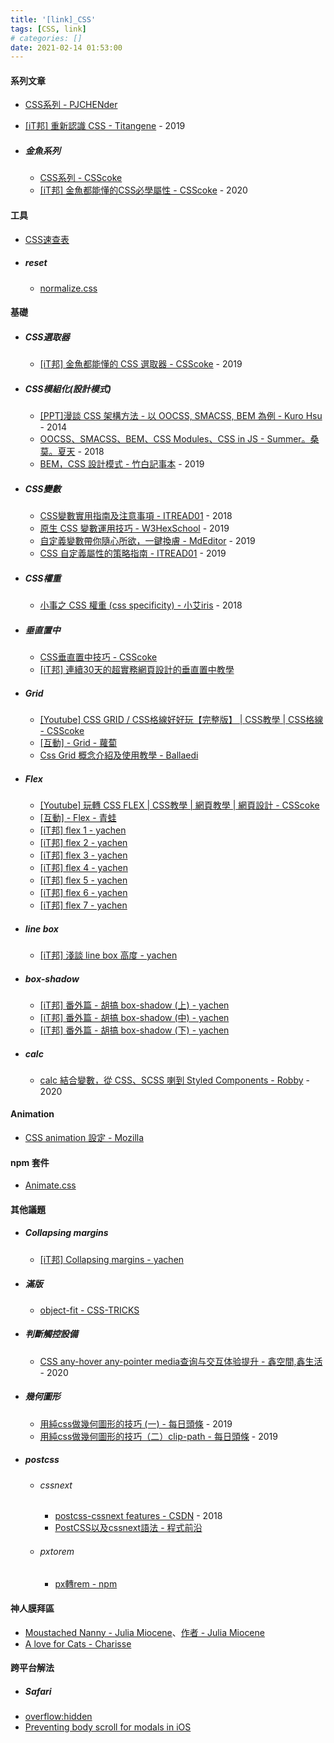 ```yaml
---
title: '[link]_CSS'
tags: [CSS, link]
# categories: []
date: 2021-02-14 01:53:00
---
```


#### 系列文章
  - [CSS系列 - PJCHENder](https://pjchender.blogspot.com/search/label/CSS)
  - [[iT邦] 重新認識 CSS - Titangene](https://ithelp.ithome.com.tw/users/20117586/ironman/2617) - 2019
  
  - ##### 金魚系列
    - [CSS系列 - CSScoke](http://csscoke.com/)
    - [[iT邦] 金魚都能懂的CSS必學屬性 - CSScoke](https://ithelp.ithome.com.tw/users/20112550/ironman/3803) - 2020

<!-- more -->

#### 工具
  - [CSS速查表](https://code.ciaoca.com/style/css-cheat-sheet/)
  - ##### reset
    - [normalize.css](https://github.com/necolas/normalize.css)

#### 基礎
  - ##### CSS選取器
    - [[iT邦] 金魚都能懂的 CSS 選取器 - CSScoke](https://ithelp.ithome.com.tw/users/20112550/ironman/2799) - 2019
  - ##### CSS模組化(設計模式)
    - [[PPT]漫談 CSS 架構方法 - 以 OOCSS, SMACSS, BEM 為例 - Kuro Hsu](https://www.slideshare.net/kurotanshi/css-oocss-smacss-bem) - 2014
    - [OOCSS、SMACSS、BEM、CSS Modules、CSS in JS - Summer。桑莫。夏天](https://cythilya.github.io/2018/06/05/css-methodologies/) - 2018
    - [BEM，CSS 設計模式 - 竹白記事本](https://chupainotebook.blogspot.com/2019/05/bemcss.html?m=1) - 2019
  - ##### CSS變數
    - [CSS變數實用指南及注意事項 - ITREAD01](https://www.itread01.com/content/1541942662.html) - 2018
    - [原生 CSS 變數運用技巧 - W3HexSchool](https://w3c.hexschool.com/blog/21985acb) - 2019
    - [自定義變數帶你隨心所欲，一鍵換膚 - MdEditor](https://www.mdeditor.tw/pl/2AUE/zh-tw) - 2019
    - [CSS 自定義屬性的策略指南 - ITREAD01](https://www.itread01.com/content/1550553325.html) - 2019
  - ##### CSS權重
    - [小事之 CSS 權重 (css specificity) - 小艾iris](https://ithelp.ithome.com.tw/articles/10196454) - 2018
  - ##### 垂直置中
    - [CSS垂直置中技巧 - CSScoke](http://csscoke.com/2018/08/21/css-vertical-align/)
    - [[iT邦] 連續30天的超實務網頁設計的垂直置中教學](https://ithelp.ithome.com.tw/users/20112550/ironman/2092)
  - ##### Grid
    - [[Youtube] CSS GRID / CSS格線好好玩【完整版】 | CSS教學 | CSS格線 - CSScoke](https://www.youtube.com/watch?v=fYcz3FUqv7M&feature=youtu.be)
    - [[互動] - Grid - 蘿蔔](https://cssgridgarden.com/#zh-tw)
    - [Css Grid 概念介紹及使用教學 - Ballaedi](https://ballaediworkshop.blogspot.com/2019/10/css-grid-introduction-and-tutorial.html?m=1)
  - ##### Flex
    - [[Youtube] 玩轉 CSS FLEX | CSS教學 | 網頁教學 | 網頁設計 - CSScoke](https://www.youtube.com/watch?v=_nCBQ6AIzDU&feature=youtu.be)
    - [[互動] - Flex - 青蛙](https://flexboxfroggy.com/#zh-tw)
    - [[iT邦] flex 1 - yachen](https://ithelp.ithome.com.tw/articles/10226145)
    - [[iT邦] flex 2 - yachen](https://ithelp.ithome.com.tw/articles/10226454)
    - [[iT邦] flex 3 - yachen](https://ithelp.ithome.com.tw/articles/10226856)
    - [[iT邦] flex 4 - yachen](https://ithelp.ithome.com.tw/articles/10227188)
    - [[iT邦] flex 5 - yachen](https://ithelp.ithome.com.tw/articles/10227461)
    - [[iT邦] flex 6 - yachen](https://ithelp.ithome.com.tw/articles/10227769)
    - [[iT邦] flex 7 - yachen](https://ithelp.ithome.com.tw/articles/10228020)
  - ##### line box
    - [[iT邦] 淺談 line box 高度 - yachen](https://ithelp.ithome.com.tw/articles/10225029)
  - ##### box-shadow
    - [[iT邦] 番外篇 - 胡搞 box-shadow (上) - yachen](https://ithelp.ithome.com.tw/articles/10220112)
    - [[iT邦] 番外篇 - 胡搞 box-shadow (中) - yachen](https://ithelp.ithome.com.tw/articles/10220686)
    - [[iT邦] 番外篇 - 胡搞 box-shadow (下) - yachen](https://ithelp.ithome.com.tw/articles/10221008)
  - ##### calc
    - [calc 結合變數，從 CSS、SCSS 喇到 Styled Components - Robby](https://dotblogs.com.tw/explooosion/2020/06/05/001534) - 2020

#### Animation
  - [CSS animation 設定 - Mozilla](https://developer.mozilla.org/zh-TW/docs/Web/CSS/CSS_Animations/Using_CSS_animations)

#### npm 套件
  - [Animate.css](https://animate.style/)

#### 其他議題
  - ##### Collapsing margins
    - [[iT邦] Collapsing margins - yachen](https://ithelp.ithome.com.tw/articles/10218740)
  - ##### 滿版
    - [object-fit - CSS-TRICKS](https://css-tricks.com/almanac/properties/o/object-fit/)

  - ##### 判斷觸控設備
    - [CSS any-hover any-pointer media查询与交互体验提升 - 鑫空間,鑫生活](https://www.zhangxinxu.com/wordpress/2020/01/css-any-hover-media/) - 2020
  
  - ##### 幾何圖形
    - [用純css做幾何圖形的技巧 (一) - 每日頭條](https://kknews.cc/code/6ae4lop.html) - 2019
    - [用純css做幾何圖形的技巧（二）clip-path - 每日頭條](https://kknews.cc/zh-tw/code/nle3rk8.html) - 2019

  - ##### postcss
    - ###### cssnext
      - [postcss-cssnext features - CSDN](https://blog.csdn.net/qq_20282263/article/details/79437145) - 2018
      - [PostCSS以及cssnext語法 - 程式前沿](https://codertw.com/%E7%A8%8B%E5%BC%8F%E8%AA%9E%E8%A8%80/752087/)
    - ###### pxtorem
      - [px轉rem - npm](https://www.npmjs.com/package/postcss-pxtorem)
    
#### 神人膜拜區
  - [Moustached Nanny - Julia Miocene](https://codepen.io/miocene/pen/mjLPVp)、[作者 - Julia Miocene](https://codepen.io/miocene)
  - [A love for Cats - Charisse](https://codepen.io/charisseysabel/pen/adXGMe)

#### 跨平台解法
  - ##### Safari
  - [overflow:hidden](https://stackoverflow.com/questions/3047337/does-overflowhidden-applied-to-body-work-on-iphone-safari)
  - [Preventing body scroll for modals in iOS](https://benfrain.com/preventing-body-scroll-for-modals-in-ios/)